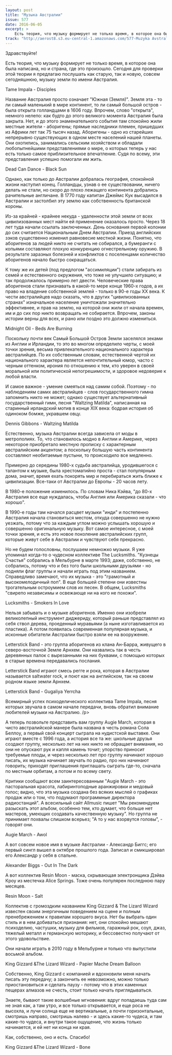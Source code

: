 ```yaml
---
layout: post
title: "Музыка Австралии"
issue: 577
date: 2016-06-05
excerpt: >
    Есть теория, что музыку формирует не только время, в которое она была написана, но и страна, где это произошло. Сегодня для проверки этой теории я предлагаю послушать как старую, так и новую, совсем сегодняшнюю, музыку земли по имени Австралия.
track: "http://aerost8.s3.eu-central-1.amazonaws.com/577-Muzyka Avstralii.mp3"
---
```


Здравствуйте!

Есть теория, что музыку формирует не только время, в которое она была написана, но и страна, где это произошло. Сегодня для проверки этой теории я предлагаю послушать как старую, так и новую, совсем сегодняшнюю, музыку земли по имени Австралия.

Tame Impala - Disciples

Название Австралия просто означает "Южная (Земля)". Земля эта - то ли самый маленький в мире континент, то ли самый большой остров - была открыта голландцами в 1606 году. Впрочем, слово "открыта", немного нелепо: как будто до этого великого момента Австралия была закрыта. Нет, и до этого знаменательного события там спокойно жили местные жители - аборигены; прямые наследники племен, пришедших из Африки лет так 75 тысяч назад. Аборигены - одно из старейших непрерывно существующих в одном месте населений нашей планеты. Они охотились, занимались сельским хозяйством и обладали любопытнейшими представлениями о мире, о которых теперь у нас есть только самое приблизительное впечатление. Судя по всему, эти представления успешно помогали им жить.

Dead Can Dance - Black Sun

Однако, как только до Австралии добралась география, спокойной жизни наступил конец. Голландцы, узнав о ее существовании, ничего делать не стали, но скоро до плохо лежащего континента добрались рачительные англичане. В 1770 году капитан Джеймс Кук высадился в Австралии и застолбил эту землю как собственность британской короны.

Из-за крайней - крайнее некуда - удаленности этой земли от всех цивилизованных мест найти ей применение оказалось просто. Через 18 лет туда начали ссылать заключенных. День основания первой колонии до сих считается Национальным Днем Австралии. Приезд английских зэков существенно изменил равновесие местной жизни. Понятно, что аборигенов за людей никто не считать не собирался, а бумеранги с копьями составляют плохую конкуренцию огнестрельному оружию. В результате заразных болезней и конфликтов с поселенцами количество аборигенов начало быстро сокращаться.

К тому же их детей (под предлогом "ассимиляции") стали забирать из семей и естественного окружения, что тоже не улучшило ситуацию; и так продолжалось примерно лет двести. Человеческие права аборигенов стали признавать в какой-то мере конце 1960-х годов, а их право на владение собственной землей - только в 90-е годы XX века. К чести австралийцев надо сказать, что в других "цивилизованных странах" изначальное население уничтожали значительно эффективнее, и прав на землю, на которой они жили от начала времен, им и до сих пор никто возвращать не собирается. Впрочем, законы истории верны для всех, и рано или поздно это должно измениться.

Midnight Oil - Beds Are Burning

Поскольку почти век Самый Большой Остров Земли заселялся зеками из Англии и Ирландии, то это во многом определило черты, с моей точки зрения, весьма привлекательного национального характера австралийцев. По их собственным словам, естественной чертой их национального характера является непочтительный юмор, часто с черным оттенком, ирония по отношению к тем, кто уверен в своей моральной или политической непогрешимости, и здоровое недоверие к любой власти.

И самое важное - умение смеяться над самим собой. Поэтому - по наблюдениям самих австралийцев - слов государственного гимна запомнить никто не может; однако существует альтернативный государственный гимн, песня "Waltzing Matilda", написанная на старинный ирландский мотив в конце XIX века: бодрая история об одиноком бомже, укравшем овцу.

Dennis Gibbons - Waltzing Matilda

Естественно, музыка Австралии всегда зависела от моды в метрополиях. То, что становилось модно в Англии и Америке, через некоторое приобретало местную прописку с характерным австралийским акцентом; а поскольку большую часть континента составляют необитаемые пустыни, то происходило все медленно.

Примерно до середины 1980-х судьба австралийца, уродившегося с талантом к музыке, была хрестоматийно проста - стал популярным дома, значит, время ехать покорять мир и перебираться жить ближе к цивилизации. Все-таки от Австралии до Европы - 20 часов лету.

В 1980-е положение изменилось. По словам Ника Кэйва, "до 80-х Австралия все еще нуждалась, чтобы Англия или Америка сказали - что хорошо".

В 1990-е годы там начался расцвет музыки "инди" и постепенно Австралия начала становиться местом, откуда совершенно не нужно уезжать, потому что за каждым углом можно услышать хорошую и совершенно оригинальную музыку. Вот самое интересное, с моей точки зрения, и есть это новое поколение австралийских групп, которые живут себе в Австралии и чувствуют себя прекрасно.

Но не будем голословны, послушаем немножко музыки. Я уже упоминал когда-то о чудесном коллективе The Lucksmiths. "Кузнецы Счастья" собрались в Мельбурне в марте 1993; даже, собственно, не собрались, потому что и без того были школьными друзьями - но подняли флаг группы и начали играть под этим названием. Справедливо замечают, что их музыка - это "грамотный и высокомелодичный поп". В еще большей степени они известны трогательным остроумием слов их песен. В общем, Lucksmiths "свирепо независимы и освежающе ни на кого не похожи".

Lucksmiths - Smokers In Love

Нельзя забывать и о музыке аборигенов. Именно они изобрели великолепный инструмент диджериду, который раньше представлял из себя ствол дерева, проеденный муравьями (а ныне изготавливается из пластика). А потом появилась современная популярная музыка, и исконные обитатели Австралии быстро взяли ее на вооружение.

Letterstick Band - это группа аборигенов из клана Ан-Барра, живущего в северо-восточной Земле Арнхем. Они назвались так в честь деревянных палок с вырезанными на них буквами, с помощью которых в старые времена передавались послания.

Letterstick Band играют смесь регге и рока, которая в Австралии называется saltwater rock, и поют как на английском, так на своем родном языке земли Арнхем.

Letterstick Band - Gugaliya Yerrcha

Всемирный успех психоделического коллектива Tame Impala, песня которых звучала в самом начале передачи, вновь обратил внимание любителей музыки на Австралию. /p>

А теперь позвольте представить вам группу Augie March, которая в чисто австралийской манере была названа в честь романа Сола Беллоу, а первый свой концерт сыграла на нудистской выставке. Они играют вместе с 1996 года, а история все та же: школьные друзья создают группу, несколько лет на них никто не обращает внимания, но они не опускают рук и капля камень точит; упорство приносит требуемые плоды, и через несколько лет про группу начинают хорошо писать, их музыка начинает звучать по радио, про них начинают говорить; приходят приглашения приглашать сыграть где-то, сначала по местным орбитам, а потом и по всему свету.

Критики сообщают всем заинтересованным "Augie March - это пасторальная красота, лабиринтоподные аранжировки и медовый голос; видно, что эта музыка создана без всяких мыслей о графиках продаж или о том, что подумают программные директора радиостанций". А всесильный сайт Allmusic пишет "Мы рекомендуем разыскать этот альбом, особенно тем, кто думает, что больше нет мастеров, умеющих создавать качественную музыку". Но группа не принимает похвалы слишком всерьез; "А то у нас взорвутся головы", - говорят они.

Augie March - Awol

А вот совсем новое имя в музыке Австралии - Александр Биггс; его первый сингл вышел в октябре прошлого года. Записал и смикшировал его Александр у себя в спальне.

Alexander Biggs - Out In The Dark

А вот коллектив Resin Moon - маска, скрывающая электронщика Дэйва Кроу из местечка Alice Springs. Тоже очень популярен последнюю пару месяцев.

Resin Moon - Salt

Коллектив с громоздким названием King Gizzard & The Lizard Wizard известен своим энергичным поведением на сцене и полным пренебрежением к правилам хорошего вкуса. Нет бы выбрать один стиль и в нем добиваться признания: нет, они спокойно мешают психоделию, частушки, музыку для фильмов, гаражный рок, соул, джаз, тяжелый металл и германскую моторику, и бессовестно получают от этого удовольствие.

Они начали играть в 2010 году в Мельбурне и только что выпустили восьмой альбом.

King Gizzard &The Lizard Wizard - Papier Mache Dream Balloon

Собственно, King Gizzard с компанией и вдохновили меня начать писать эту передачу; а закончить ее невозможно, можно только приостановиться и сделать паузу - потому что в этих каменных пещерах алмазов не счесть, стоит только начать приглядываться.

Знаете, бывают такие волшебные мгновения: вдруг попадаешь туда сам не зная как, а там утро, и все только открывается, и еще роса не высохла, и лучи солнца еще не вертикальные, а почти горизонтальные, смотришь направо, смотришь налево - и здесь какие-то чудеса, и там какие-то чудеса, и внутри такое ощущение, что жизнь только начинается, и ей нет ни конца ни края.

Как, собственно, оно и есть. Спасибо!

King Gizzard &The Lizard Wizard - Bone
